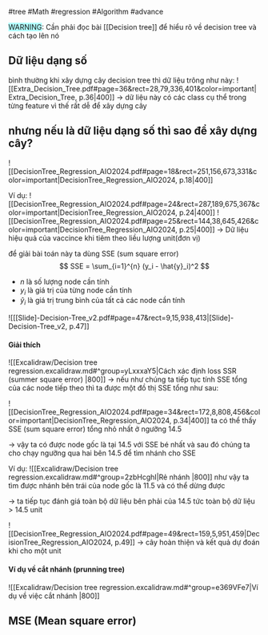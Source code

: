 #tree #Math #regression #Algorithm #advance 

<span style="background:#b1ffff">WARNING</span>: Cần phải đọc bài [[Decision tree]] để hiểu rõ về decision tree và cách tạo lên nó

## Dữ liệu dạng số
bình thường khi xây dựng cây decision tree thì dữ liệu trông như này:
![[Extra_Decision_Tree.pdf#page=36&rect=28,79,336,401&color=important|Extra_Decision_Tree, p.36|400]]
-> dữ liệu này có các class cụ thể trong từng feature vì thế rất dễ để xây dựng cây

## nhưng nếu là dữ liệu dạng số thì sao để xây dựng cây?

![[DecisionTree_Regression_AIO2024.pdf#page=18&rect=251,156,673,331&color=important|DecisionTree_Regression_AIO2024, p.18|400]]

Ví dụ:
![[DecisionTree_Regression_AIO2024.pdf#page=24&rect=287,189,675,367&color=important|DecisionTree_Regression_AIO2024, p.24|400]]
![[DecisionTree_Regression_AIO2024.pdf#page=25&rect=144,38,645,426&color=important|DecisionTree_Regression_AIO2024, p.25|400]]
-> Dữ liệu hiệu quả của vaccince khi tiêm theo liều lượng unit(đơn vị)

để giải bài toán này ta dùng SSE (sum square error)
$$
SSE = \sum_{i=1}^{n} (y_i - \hat{y}_i)^2
$$
- $n$ là số lượng node cần tính 
- $y_i$ là giá trị của từng node cần tính
- $\hat{y}_i$ là giá trị trung bình của tất cả các node cần tính  

![[[Slide]-Decision-Tree_v2.pdf#page=47&rect=9,15,938,413|[Slide]-Decision-Tree_v2, p.47]]

#### Giải thích 
![[Excalidraw/Decision tree regression.excalidraw.md#^group=yLxxxaY5|Cách xác định loss SSR (summer square error) |800]]
-> nếu như chúng ta tiếp tục tính SSE tổng của các node tiếp theo thì ta được một đồ thị SSE tổng như sau:


![[DecisionTree_Regression_AIO2024.pdf#page=34&rect=172,8,808,456&color=important|DecisionTree_Regression_AIO2024, p.34|400]]
ta có thể thấy SSE (sum square error) tổng nhỏ nhất ở ngưỡng 14.5

-> vậy ta có được node gốc là tại 14.5 với SSE bé nhất
và sau đó chúng ta cho chạy ngưỡng qua hai bên 14.5 để
tìm nhánh cho SSE

Ví dụ: 
![[Excalidraw/Decision tree regression.excalidraw.md#^group=2zbHcghI|Rẻ nhánh |800]]
như vậy ta tìm được nhánh bên trái của node gốc là 11.5 và có thể dừng được 

-> ta tiếp tục đánh giá toàn bộ dữ liệu bên phải của 14.5 tức toàn bộ dữ liệu > 14.5 unit

![[DecisionTree_Regression_AIO2024.pdf#page=49&rect=159,5,951,459|DecisionTree_Regression_AIO2024, p.49]]
-> cây hoàn thiện và kết quả dự đoán khi cho một unit

#### Ví dụ về cắt nhánh (prunning tree) 
![[Excalidraw/Decision tree regression.excalidraw.md#^group=e369VFe7|Ví dụ về việc cắt nhánh |800]]

## MSE (Mean square error)
